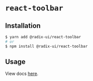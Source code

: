 # `react-toolbar`

## Installation

```sh
$ yarn add @radix-ui/react-toolbar
# or
$ npm install @radix-ui/react-toolbar
```

## Usage

View docs [here](https://radix-ui.com/primitives/docs/components/toolbar).
